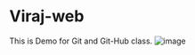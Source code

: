 # Viraj-web
This is Demo for Git and Git-Hub class.
![image](https://github.com/user-attachments/assets/e4853303-86b7-4b36-aaee-15d114c8276c)

